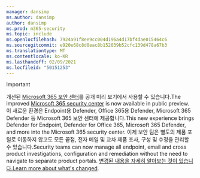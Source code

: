 ```yaml
---
manager: dansimp
ms.author: dansimp
author: dansimp
ms.prod: m365-security
ms.topic: include
ms.openlocfilehash: 7924a91f8ee9cc004d196a4d17bf4dae015464c6
ms.sourcegitcommit: e920e68c8d0eac8b152039b52cfc139d478a67b3
ms.translationtype: MT
ms.contentlocale: ko-KR
ms.lasthandoff: 02/09/2021
ms.locfileid: "50151253"
---
```

> [!IMPORTANT]
> <span data-ttu-id="0b3f3-101">개선된 [Microsoft 365 보안 센터](https://security.microsoft.com)를 공개 미리 보기에서 사용할 수 있습니다.</span><span class="sxs-lookup"><span data-stu-id="0b3f3-101">The improved [Microsoft 365 security center](https://security.microsoft.com) is now available in public preview.</span></span> <span data-ttu-id="0b3f3-102">이 새로운 환경은 Endpoint용 Defender, Office 365용 Defender, Microsoft 365 Defender 등 Microsoft 365 보안 센터에 제공합니다.</span><span class="sxs-lookup"><span data-stu-id="0b3f3-102">This new experience brings Defender for Endpoint, Defender for Office 365, Microsoft 365 Defender, and more into  the Microsoft 365 security center.</span></span> <span data-ttu-id="0b3f3-103">이제 보안 팀은 별도의 제품 포털로 이동하지 않고도 모든 끝점, 전자 메일 및 교차 제품 조사, 구성 및 수정을 관리할 수 있습니다.</span><span class="sxs-lookup"><span data-stu-id="0b3f3-103">Security teams can now manage all endpoint, email and cross product investigations, configuration and remediation without the need to navigate to separate product portals.</span></span> <span data-ttu-id="0b3f3-104">[변경된 내용을 자세히 알아보는 것이 있습니다.](https://docs.microsoft.com/microsoft-365/security/mtp/overview-security-center)</span><span class="sxs-lookup"><span data-stu-id="0b3f3-104">[Learn more about what's changed](https://docs.microsoft.com/microsoft-365/security/mtp/overview-security-center).</span></span>


